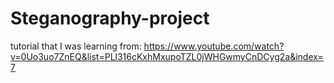 # Steganography-project

tutorial that I was learning from: 
https://www.youtube.com/watch?v=0Uo3uo7ZnEQ&list=PLl316cKxhMxupoTZL0jWHGwmyCnDCyg2a&index=7